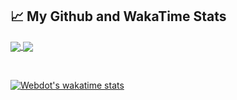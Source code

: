 
## :chart_with_upwards_trend: My Github and WakaTime Stats
<a href="https://github.com/anuraghazra/github-readme-stats">
  <img align="center" src="https://github-readme-stats.vercel.app/api?username=caspero-62&show_icons=true&theme=radical&border_radius=10" />
</a>
<a href="https://github.com/anuraghazra/convoychat">
  <img align="center" src="https://github-readme-stats.vercel.app/api/top-langs/?username=caspero-62&layout=compact&theme=radical&border_radius=10" />
</a>

&nbsp;

[![Webdot's wakatime stats](https://github-readme-stats.vercel.app/api/wakatime?username=Webdot&theme=radical&border_radius=10)](https://github.com/caspero-62/github-readme-stats)
